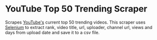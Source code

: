 # YouTube Top 50 Trending Scraper

Scrapes [YouTube's](https://www.youtube.com/feed/trending) current top 50 trending videos. This scraper uses [Selenium](https://www.selenium.dev/) to extract rank, video title, url, uploader, channel url, views and days from upload date and save it to a csv file.

